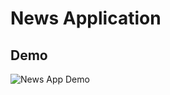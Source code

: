 # News Application

## Demo

![News App Demo](https://github.com/Teja7103/News-Application-/assets/132677149/c0302a15-6e81-431d-8221-8c3d527359c2)
